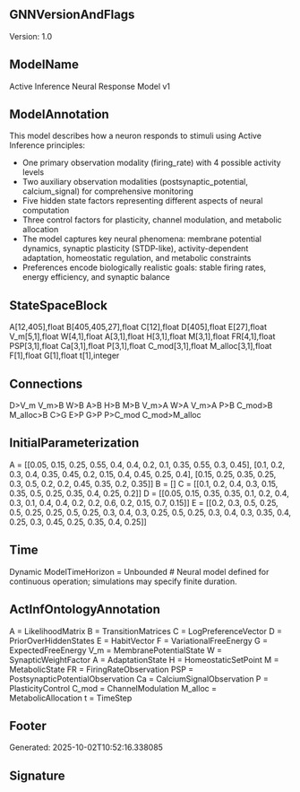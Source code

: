 ## GNNVersionAndFlags
Version: 1.0

## ModelName
Active Inference Neural Response Model v1

## ModelAnnotation
This model describes how a neuron responds to stimuli using Active Inference principles:
- One primary observation modality (firing_rate) with 4 possible activity levels
- Two auxiliary observation modalities (postsynaptic_potential, calcium_signal) for comprehensive monitoring
- Five hidden state factors representing different aspects of neural computation
- Three control factors for plasticity, channel modulation, and metabolic allocation
- The model captures key neural phenomena: membrane potential dynamics, synaptic plasticity (STDP-like), activity-dependent adaptation, homeostatic regulation, and metabolic constraints
- Preferences encode biologically realistic goals: stable firing rates, energy efficiency, and synaptic balance

## StateSpaceBlock
A[12,405],float
B[405,405,27],float
C[12],float
D[405],float
E[27],float
V_m[5,1],float
W[4,1],float
A[3,1],float
H[3,1],float
M[3,1],float
FR[4,1],float
PSP[3,1],float
Ca[3,1],float
P[3,1],float
C_mod[3,1],float
M_alloc[3,1],float
F[1],float
G[1],float
t[1],integer

## Connections
D>V_m
V_m>B
W>B
A>B
H>B
M>B
V_m>A
W>A
V_m>A
P>B
C_mod>B
M_alloc>B
C>G
E>P
G>P
P>C_mod
C_mod>M_alloc

## InitialParameterization
A = [[0.05, 0.15, 0.25, 0.55, 0.4, 0.4, 0.2, 0.1, 0.35, 0.55, 0.3, 0.45], [0.1, 0.2, 0.3, 0.4, 0.35, 0.45, 0.2, 0.15, 0.4, 0.45, 0.25, 0.4], [0.15, 0.25, 0.35, 0.25, 0.3, 0.5, 0.2, 0.2, 0.45, 0.35, 0.2, 0.35]]
B = []
C = [[0.1, 0.2, 0.4, 0.3, 0.15, 0.35, 0.5, 0.25, 0.35, 0.4, 0.25, 0.2]]
D = [[0.05, 0.15, 0.35, 0.35, 0.1, 0.2, 0.4, 0.3, 0.1, 0.4, 0.4, 0.2, 0.2, 0.6, 0.2, 0.15, 0.7, 0.15]]
E = [[0.2, 0.3, 0.5, 0.25, 0.5, 0.25, 0.25, 0.5, 0.25, 0.3, 0.4, 0.3, 0.25, 0.5, 0.25, 0.3, 0.4, 0.3, 0.35, 0.4, 0.25, 0.3, 0.45, 0.25, 0.35, 0.4, 0.25]]

## Time
Dynamic
ModelTimeHorizon = Unbounded # Neural model defined for continuous operation; simulations may specify finite duration.

## ActInfOntologyAnnotation
A = LikelihoodMatrix
B = TransitionMatrices
C = LogPreferenceVector
D = PriorOverHiddenStates
E = HabitVector
F = VariationalFreeEnergy
G = ExpectedFreeEnergy
V_m = MembranePotentialState
W = SynapticWeightFactor
A = AdaptationState
H = HomeostaticSetPoint
M = MetabolicState
FR = FiringRateObservation
PSP = PostsynapticPotentialObservation
Ca = CalciumSignalObservation
P = PlasticityControl
C_mod = ChannelModulation
M_alloc = MetabolicAllocation
t = TimeStep

## Footer
Generated: 2025-10-02T10:52:16.338085

## Signature
